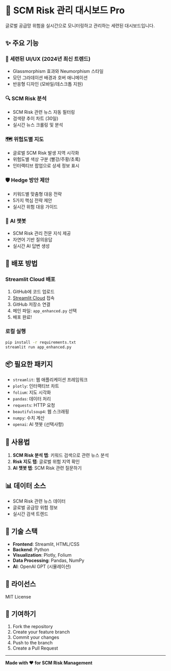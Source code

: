 # 🚀 SCM Risk 관리 대시보드 Pro

글로벌 공급망 위험을 실시간으로 모니터링하고 관리하는 세련된 대시보드입니다.

## ✨ 주요 기능

### 🎨 **세련된 UI/UX (2024년 최신 트렌드)**
- Glassmorphism 효과와 Neumorphism 스타일
- 모던 그라데이션 배경과 호버 애니메이션
- 반응형 디자인 (모바일/데스크톱 지원)

### 🔍 **SCM Risk 분석**
- SCM Risk 관련 뉴스 자동 필터링
- 검색량 추이 차트 (30일)
- 실시간 뉴스 크롤링 및 분석

### 🗺️ **위험도별 지도**
- 글로벌 SCM Risk 발생 지역 시각화
- 위험도별 색상 구분 (빨강/주황/초록)
- 인터랙티브 팝업으로 상세 정보 표시

### 🛡️ **Hedge 방안 제안**
- 키워드별 맞춤형 대응 전략
- 5가지 핵심 전략 제안
- 실시간 위험 대응 가이드

### 🤖 **AI 챗봇**
- SCM Risk 관리 전문 지식 제공
- 자연어 기반 질의응답
- 실시간 AI 답변 생성

## 🚀 배포 방법

### Streamlit Cloud 배포
1. GitHub에 코드 업로드
2. [Streamlit Cloud](https://share.streamlit.io/) 접속
3. GitHub 저장소 연결
4. 메인 파일: `app_enhanced.py` 선택
5. 배포 완료!

### 로컬 실행
```bash
pip install -r requirements.txt
streamlit run app_enhanced.py
```

## 📦 필요한 패키지

- `streamlit`: 웹 애플리케이션 프레임워크
- `plotly`: 인터랙티브 차트
- `folium`: 지도 시각화
- `pandas`: 데이터 처리
- `requests`: HTTP 요청
- `beautifulsoup4`: 웹 스크래핑
- `numpy`: 수치 계산
- `openai`: AI 챗봇 (선택사항)

## 🎯 사용법

1. **SCM Risk 분석 탭**: 키워드 검색으로 관련 뉴스 분석
2. **Risk 지도 탭**: 글로벌 위험 지역 확인
3. **AI 챗봇 탭**: SCM Risk 관련 질문하기

## 📊 데이터 소스

- SCM Risk 관련 뉴스 데이터
- 글로벌 공급망 위험 정보
- 실시간 검색 트렌드

## 🔧 기술 스택

- **Frontend**: Streamlit, HTML/CSS
- **Backend**: Python
- **Visualization**: Plotly, Folium
- **Data Processing**: Pandas, NumPy
- **AI**: OpenAI GPT (시뮬레이션)

## 📝 라이선스

MIT License

## 🤝 기여하기

1. Fork the repository
2. Create your feature branch
3. Commit your changes
4. Push to the branch
5. Create a Pull Request

---

**Made with ❤️ for SCM Risk Management**
